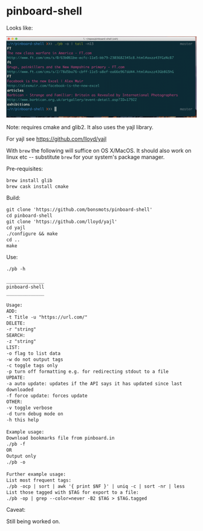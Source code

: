 pinboard-shell
==============

Looks like:

![Screenshot](https://raw.githubusercontent.com/bonsmots/pinboard-shell/master/screenshot.png)

Note: requires cmake and glib2. It also uses the yajl library. 

For yajl see <https://github.com/lloyd/yajl>

With `brew` the following will suffice on OS X/MacOS. It should also work on linux etc -- substitute `brew` for your system's package manager.

Pre-requisites:

	brew install glib
	brew cask install cmake

Build:

	git clone 'https://github.com/bonsmots/pinboard-shell'
	cd pinboard-shell
	git clone 'https://github.com/lloyd/yajl'
	cd yajl
	./configure && make
	cd ..
	make

Use:

````  
./pb -h

______________
pinboard-shell
______________

Usage:
ADD:
-t Title -u "https://url.com/"
DELETE:
-r "string"
SEARCH:
-z "string"
LIST:
-o flag to list data
-w do not output tags
-c toggle tags only
-p turn off formatting e.g. for redirecting stdout to a file
UPDATE:
-a auto update: updates if the API says it has updated since last downloaded
-f force update: forces update
OTHER:
-v toggle verbose
-d turn debug mode on
-h this help

Example usage:
Download bookmarks file from pinboard.in
./pb -f
OR
Output only
./pb -o

Further example usage:
List most frequent tags:
./pb -ocp | sort | awk '{ print $NF }' | uniq -c | sort -nr | less
List those tagged with $TAG for export to a file:
./pb -op | grep --color=never -B2 $TAG > $TAG.tagged  
````

Caveat:

Still being worked on.
